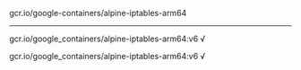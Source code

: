 gcr.io/google-containers/alpine-iptables-arm64 

----
gcr.io/google_containers/alpine-iptables-arm64:v6 √

gcr.io/google_containers/alpine-iptables-arm64:v6 √

